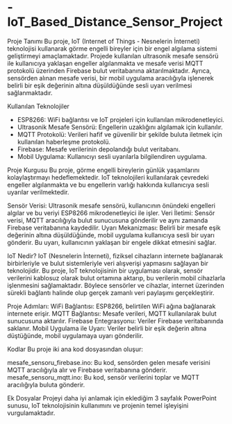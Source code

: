 # -IoT_Based_Distance_Sensor_Project

Proje Tanımı
Bu proje, IoT (Internet of Things - Nesnelerin İnterneti) teknolojisi kullanarak görme engelli bireyler için bir engel algılama sistemi geliştirmeyi amaçlamaktadır. Projede kullanılan ultrasonik mesafe sensörü ile kullanıcıya yaklaşan engeller algılanmakta ve mesafe verisi MQTT protokolü üzerinden Firebase bulut veritabanına aktarılmaktadır. Ayrıca, sensörden alınan mesafe verisi, bir mobil uygulama aracılığıyla işlenerek belirli bir eşik değerinin altına düşüldüğünde sesli uyarı verilmesi sağlanmaktadır.

Kullanılan Teknolojiler
* ESP8266: WiFi bağlantısı ve IoT projeleri için kullanılan mikrodenetleyici.
* Ultrasonik Mesafe Sensörü: Engellerin uzaklığını algılamak için kullanılır.
* MQTT Protokolü: Verileri hafif ve güvenilir bir şekilde buluta iletmek için kullanılan haberleşme protokolü.
* Firebase: Mesafe verilerinin depolandığı bulut veritabanı.
* Mobil Uygulama: Kullanıcıyı sesli uyarılarla bilgilendiren uygulama.
  
Proje Kurgusu
Bu proje, görme engelli bireylerin günlük yaşamlarını kolaylaştırmayı hedeflemektedir. IoT teknolojileri kullanılarak çevredeki engeller algılanmakta ve bu engellerin varlığı hakkında kullanıcıya sesli uyarılar verilmektedir.

Sensör Verisi: Ultrasonik mesafe sensörü, kullanıcının önündeki engelleri algılar ve bu veriyi ESP8266 mikrodenetleyici ile işler.
Veri İletimi: Sensör verisi, MQTT aracılığıyla bulut sunucusuna gönderilir ve aynı zamanda Firebase veritabanına kaydedilir.
Uyarı Mekanizması: Belirli bir mesafe eşik değerinin altına düşüldüğünde, mobil uygulama kullanıcıya sesli bir uyarı gönderir. Bu uyarı, kullanıcının yaklaşan bir engele dikkat etmesini sağlar.

IoT Nedir?
IoT (Nesnelerin İnterneti), fiziksel cihazların internete bağlanarak birbirleriyle ve bulut sistemleriyle veri alışverişi yapmasını sağlayan bir teknolojidir. Bu proje, IoT teknolojisinin bir uygulaması olarak, sensör verilerini kablosuz olarak bulut ortamına aktarıp, bu verilerin mobil cihazlarla işlenmesini sağlamaktadır. Böylece sensörler ve cihazlar, internet üzerinden sürekli bağlantı halinde olup gerçek zamanlı veri paylaşımı gerçekleştirir.

Proje Adımları:
WiFi Bağlantısı: ESP8266, belirtilen WiFi ağına bağlanarak internete erişir.
MQTT Bağlantısı: Mesafe verileri, MQTT kullanılarak bulut sunucusuna aktarılır.
Firebase Entegrasyonu: Veriler Firebase veritabanında saklanır.
Mobil Uygulama ile Uyarı: Veriler belirli bir eşik değerin altına düştüğünde, mobil uygulamaya uyarı gönderilir.

Kodlar
Bu proje iki ana kod dosyasından oluşur:

mesafe_sensoru_firebase.ino: Bu kod, sensörden gelen mesafe verisini MQTT aracılığıyla alır ve Firebase veritabanına gönderir.
mesafe_sensoru_mqtt.ino: Bu kod, sensör verilerini toplar ve MQTT aracılığıyla buluta gönderir.

Ek Dosyalar
Projeyi daha iyi anlamak için eklediğim 3 sayfalık PowerPoint sunusu, IoT teknolojisinin kullanımını ve projenin temel işleyişini vurgulamaktadır.
